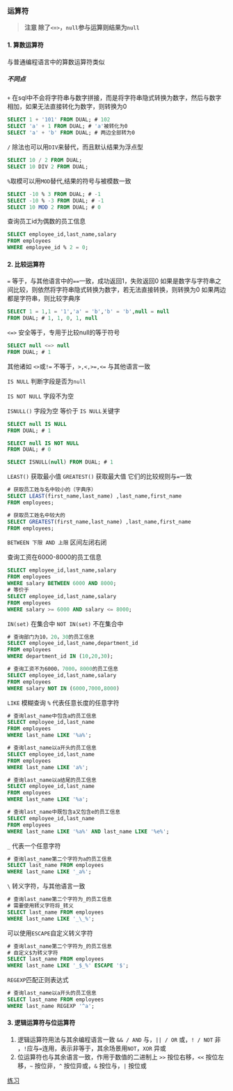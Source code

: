 ### 运算符

> **注意 除了`<=>`，`null`参与运算则结果为`null`**

#### 1. 算数运算符

与普通编程语言中的算数运算符类似

##### 不同点

`+` 在sql中不会将字符串与数字拼接，而是将字符串隐式转换为数字，然后与数字相加，如果无法直接转化为数字，则转换为0

```sql
SELECT 1 + '101' FROM DUAL; # 102
SELECT 'a' + 1 FROM DUAL; # 'a'被转化为0
SELECT 'a' + 'b' FROM DUAL; # 两边全部转为0
```

`/` 除法也可以用`DIV`来替代，而且默认结果为浮点型

```sql
SELECT 10 / 2 FROM DUAL;
SELECT 10 DIV 2 FROM DUAL;
```

`%`取模可以用`MOD`替代,结果的符号与被模数一致

```sql
SELECT -10 % 3 FROM DUAL; # -1
SELECT -10 % -3 FROM DUAL; # -1
SELECT 10 MOD 2 FROM DUAL; # 0
```

查询员工id为偶数的员工信息

```sql
SELECT employee_id,last_name,salary 
FROM employees
WHERE employee_id % 2 = 0;
```

#### 2. 比较运算符

`=` 等于，与其他语言中的`==`一致，成功返回1，失败返回0
如果是数字与字符串之间比较，则依然将字符串隐式转换为数字，若无法直接转换，则转换为0
如果两边都是字符串，则比较字典序

```sql
SELECT 1 = 1,1 = '1','a' = 'b','b' = 'b',null = null
FROM DUAL; # 1, 1, 0, 1, null
```

`<=>` 安全等于，专用于比较null的等于符号

```sql
SELECT null <=> null
FROM DUAL; # 1
```

其他诸如 `<>`或`!=` 不等于，`>,<,>=,<=` 与其他语言一致

`IS NULL` 判断字段是否为`null`

`IS NOT NULL` 字段不为空

`ISNULL()` 字段为空 等价于 `IS NULL`关键字

```sql
SELECT null IS NULL
FROM DUAL; # 1

SELECT null IS NOT NULL
FROM DUAL; # 0

SELECT ISNULL(null) FROM DUAL; # 1
```

`LEAST()`  获取最小值
`GREATEST()` 获取最大值
它们的比较规则与`=`一致

```sql
# 获取员工姓与名中较小的（字典序）
SELECT LEAST(first_name,last_name) ,last_name,first_name
FROM employees;

# 获取员工姓名中较大的
SELECT GREATEST(first_name,last_name) ,last_name,first_name
FROM employees;
```

`BETWEEN 下限 AND 上限` 区间左闭右闭

查询工资在6000-8000的员工信息

```sql
SELECT employee_id,last_name,salary
FROM employees
WHERE salary BETWEEN 6000 AND 8000;
# 等价于
SELECT employee_id,last_name,salary
FROM employees
WHERE salary >= 6000 AND salary <= 8000;
```

`IN(set)` 在集合中
`NOT IN(set)` 不在集合中

```sql
# 查询部门为10，20，30的员工信息
SELECT employee_id,last_name,department_id
FROM employees
WHERE department_id IN (10,20,30);

# 查询工资不为6000，7000，8000的员工信息
SELECT employee_id,last_name,salary
FROM employees
WHERE salary NOT IN (6000,7000,8000)
```

`LIKE` 模糊查询
`%` 代表任意长度的任意字符

```sql
# 查询last_name中包含a的员工信息
SELECT employee_id,last_name
FROM employees
WHERE last_name LIKE '%a%';

# 查询last_name以a开头的员工信息
SELECT employee_id,last_name
FROM employees
WHERE last_name LIKE 'a%';

# 查询last_name以a结尾的员工信息
SELECT employee_id,last_name
FROM employees
WHERE last_name LIKE '%a';

# 查询last_name中既包含a又包含e的员工信息
SELECT employee_id,last_name
FROM employees
WHERE last_name LIKE '%a%' AND last_name LIKE '%e%';
```

`_` 代表一个任意字符

```sql
# 查询last_name第二个字符为a的员工信息
SELECT last_name FROM employees
WHERE last_name LIKE '_a%';
```

`\` 转义字符，与其他语言一致

```sql
# 查询last_name第二个字符为_的员工信息
# 需要使用转义字符将_转义
SELECT last_name FROM employees
WHERE last_name LIKE '_\_%';
```

可以使用`ESCAPE`自定义转义字符

```sql
# 查询last_name第二个字符为_的员工信息
# 自定义$为转义字符
SELECT last_name FROM employees
WHERE last_name LIKE '_$_%' ESCAPE '$';
```

`REGEXP`匹配正则表达式

```sql
# 查询last_name以a开头的员工信息
SELECT last_name FROM employees
WHERE last_name REGEXP '^a';
```

#### 3. 逻辑运算符与位运算符

1. 逻辑运算符用法与其余编程语言一致
`&& / AND` 与，`|| / OR` 或，`! / NOT` 非 ，`!`应与`=`连用，表示非等于，其余场景用`NOT`，`XOR` 异或
2. 位运算符也与其余语言一致，作用于数值的二进制上
`>>` 按位右移，`<<` 按位左移，`~` 按位非，`^` 按位异或，`&` 按位与，`|` 按位或

[练习](../练习/运算符练习.sql)